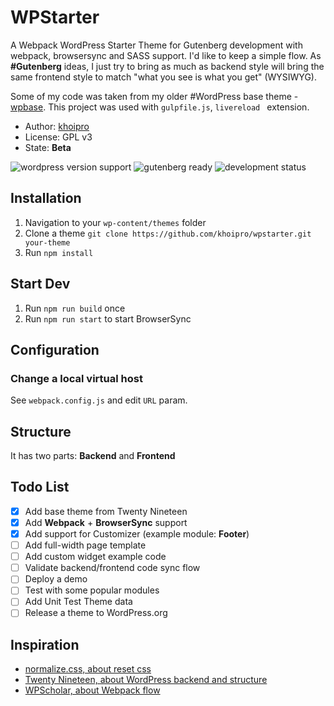 # WPStarter

A Webpack WordPress Starter Theme for Gutenberg development with webpack, browsersync and SASS support. I'd like to keep a simple flow. As **#Gutenberg** ideas, I just try to bring as much as backend style will bring the same frontend style to match "what you see is what you get" (WYSIWYG).

Some of my code was taken from my older #WordPress base theme - [wpbase](https://github.com/khoipro/wpbase). This project was used with `gulpfile.js`, `livereload ` extension.

- Author: [khoipro](https://twitter.com/khoiprodotcom)
- License: GPL v3
- State: **Beta**

![wordpress version support](https://img.shields.io/badge/WordPress-5.0+-blue.svg) ![gutenberg ready](https://img.shields.io/badge/Gutenberg-ready-green.svg) ![development status](https://img.shields.io/badge/Status-beta-red.svg)

## Installation

1. Navigation to your `wp-content/themes` folder
2. Clone a theme `git clone https://github.com/khoipro/wpstarter.git your-theme`
3. Run `npm install`

## Start Dev

1. Run `npm run build` once
2. Run `npm run start` to start BrowserSync

## Configuration

### Change a local virtual host

See `webpack.config.js` and edit `URL` param.

## Structure

It has two parts: **Backend** and **Frontend**

## Todo List

- [x] Add base theme from Twenty Nineteen
- [x] Add **Webpack** + **BrowserSync** support
- [x] Add support for Customizer (example module: **Footer**)
- [ ] Add full-width page template
- [ ] Add custom widget example code
- [ ] Validate backend/frontend code sync flow
- [ ] Deploy a demo
- [ ] Test with some popular modules
- [ ] Add Unit Test Theme data
- [ ] Release a theme to WordPress.org

## Inspiration

- [normalize.css, about reset css](https://github.com/necolas/normalize.css/blob/master/normalize.css)
- [Twenty Nineteen, about WordPress backend and structure](https://github.com/WordPress/twentynineteen)
- [WPScholar, about Webpack flow](https://github.com/wpscholar/)

